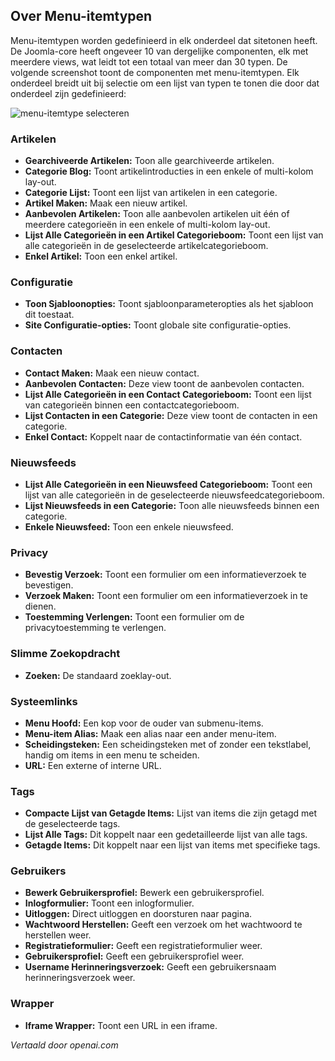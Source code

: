 <!-- Filename: J4.x:Menu_Item_Types / Display title: Menu-itemtypes -->

## Over Menu-itemtypen

Menu-itemtypen worden gedefinieerd in elk onderdeel dat sitetonen heeft. De Joomla-core heeft ongeveer 10 van dergelijke componenten, elk met meerdere views, wat leidt tot een totaal van meer dan 30 typen. De volgende screenshot toont de componenten met menu-itemtypen. Elk onderdeel breidt uit bij selectie om een lijst van typen te tonen die door dat onderdeel zijn gedefinieerd:

![menu-itemtype selecteren](../../../en/images/menus/menus-menu-item-type-select.png)

### Artikelen

- **Gearchiveerde Artikelen:** Toon alle gearchiveerde artikelen.
- **Categorie Blog:** Toont artikelintroducties in een enkele of
  multi-kolom lay-out.
- **Categorie Lijst:** Toont een lijst van artikelen in een categorie.
- **Artikel Maken:** Maak een nieuw artikel.
- **Aanbevolen Artikelen:** Toon alle aanbevolen artikelen uit één of meerdere
  categorieën in een enkele of multi-kolom lay-out.
- **Lijst Alle Categorieën in een Artikel Categorieboom:** Toont een lijst van
  alle categorieën in de geselecteerde artikelcategorieboom.
- **Enkel Artikel:** Toon een enkel artikel.

### Configuratie

- **Toon Sjabloonopties:** Toont sjabloonparameteropties als
  het sjabloon dit toestaat.
- **Site Configuratie-opties:** Toont globale site configuratie-opties.

### Contacten

- **Contact Maken:** Maak een nieuw contact.
- **Aanbevolen Contacten:** Deze view toont de aanbevolen contacten.
- **Lijst Alle Categorieën in een Contact Categorieboom:** Toont een lijst van
  categorieën binnen een contactcategorieboom.
- **Lijst Contacten in een Categorie:** Deze view toont de contacten in een
  categorie.
- **Enkel Contact:** Koppelt naar de contactinformatie van één
  contact.

### Nieuwsfeeds

- **Lijst Alle Categorieën in een Nieuwsfeed Categorieboom:** Toont een lijst van
  alle categorieën in de geselecteerde nieuwsfeedcategorieboom.
- **Lijst Nieuwsfeeds in een Categorie:** Toon alle nieuwsfeeds binnen een
  categorie.
- **Enkele Nieuwsfeed:** Toon een enkele nieuwsfeed.

### Privacy

- **Bevestig Verzoek:** Toont een formulier om een informatieverzoek te
  bevestigen.
- **Verzoek Maken:** Toont een formulier om een informatieverzoek in te dienen.
- **Toestemming Verlengen:** Toont een formulier om de privacytoestemming te verlengen.

### Slimme Zoekopdracht

- **Zoeken:** De standaard zoeklay-out.

### Systeemlinks

- **Menu Hoofd:** Een kop voor de ouder van submenu-items.
- **Menu-item Alias:** Maak een alias naar een ander menu-item.
- **Scheidingsteken:** Een scheidingsteken met of zonder een tekstlabel, handig om
  items in een menu te scheiden.
- **URL:** Een externe of interne URL.

### Tags

- **Compacte Lijst van Getagde Items:** Lijst van items die zijn getagd
  met de geselecteerde tags.
- **Lijst Alle Tags:** Dit koppelt naar een gedetailleerde lijst van alle tags.
- **Getagde Items:** Dit koppelt naar een lijst van items met specifieke tags.

### Gebruikers

- **Bewerk Gebruikersprofiel:** Bewerk een gebruikersprofiel.
- **Inlogformulier:** Toont een inlogformulier.
- **Uitloggen:** Direct uitloggen en doorsturen naar pagina.
- **Wachtwoord Herstellen:** Geeft een verzoek om het wachtwoord te herstellen weer.
- **Registratieformulier:** Geeft een registratieformulier weer.
- **Gebruikersprofiel:** Geeft een gebruikersprofiel weer.
- **Username Herinneringsverzoek:** Geeft een gebruikersnaam herinneringsverzoek weer.

### Wrapper

- **Iframe Wrapper:** Toont een URL in een iframe.

*Vertaald door openai.com*

